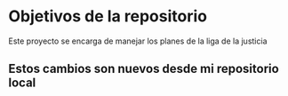 # Objetivos de la repositorio

Este proyecto se encarga de manejar los planes de la liga de la justicia

##  Estos cambios son nuevos desde mi repositorio local